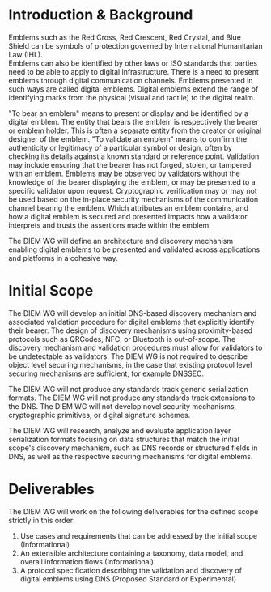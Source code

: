 # Introduction & Background

Emblems such as the Red Cross, Red Crescent, Red Crystal, and Blue Shield can be symbols of protection governed by International Humanitarian Law (IHL).  
Emblems can also be identified by other laws or ISO standards that parties need to be able to apply to digital infrastructure.
There is a need to present emblems through digital communication channels.
Emblems presented in such ways are called digital emblems.
Digital emblems extend the range of identifying marks from the physical (visual and tactile) to the digital realm.

"To bear an emblem" means to present or display and be identified by a digital emblem.
The entity that bears the emblem is respectively the bearer or emblem holder. 
This is often a separate entity from the creator or original designer of the emblem.
"To validate an emblem" means to confirm the authenticity or legitimacy of a particular symbol or design, often by checking its details against a known standard or reference point. 
Validation may include ensuring that the bearer has not forged, stolen, or tampered with an emblem.
Emblems may be observed by validators without the knowledge of the bearer displaying the emblem, or may be presented to a specific validator upon request.
Cryptographic verification may or may not be used based on the in-place security mechanisms of the communication channel bearing the emblem.
Which attributes an emblem contains, and how a digital emblem is secured and presented impacts how a validator interprets and trusts the assertions made within the emblem.

The DIEM WG will define an architecture and discovery mechanism enabling digital emblems to be presented and validated across applications and platforms in a cohesive way.

# Initial Scope

The DIEM WG will develop an initial DNS-based discovery mechanism and associated validation procedure for digital emblems that explicitly identify their bearer.
The design of discovery mechanisms using proximity-based protocols such as QRCodes, NFC, or Bluetooth is out-of-scope.
The discovery mechanism and validation procedures must allow for validators to be undetectable as validators.
The DIEM WG is not required to describe object level securing mechanisms, in the case that existing protocol level securing mechanisms are sufficient, for example DNSSEC.

The DIEM WG will not produce any standards track generic serialization formats. 
The DIEM WG will not produce any standards track extensions to the DNS. 
The DIEM WG will not develop novel security mechanisms, cryptographic primitives, or digital signature schemes. 

The DIEM WG will research, analyze and evaluate application layer serialization formats focusing on data structures that match the initial scope's discovery mechanism, such as DNS records or structured fields in DNS, as well as the respective securing mechanisms for digital emblems.

# Deliverables

The DIEM WG will work on the following deliverables for the defined scope strictly in this order:

1. Use cases and requirements that can be addressed by the initial scope (Informational)
2. An extensible architecture containing a taxonomy, data model, and overall information flows (Informational)
3. A protocol specification describing the validation and discovery of digital emblems using DNS (Proposed Standard or Experimental)
   
